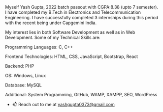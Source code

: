 Myself Yash Gupta, 2022 batch passout with CGPA:8.38 (upto 7 semester). I have completed my B.Tech in Electronics and Telecommunication Engineering. I have successfully completed 3 internships during this period with the recent being under Capgemini India.

My interest lies in both Software Development as well as in Web Development. Some of my Technical Skills are:

Programming Languages: C, C++

Frontend Technologies: HTML, CSS, JavaScript, Bootstrap, React

Backend: PHP

OS: Windows, Linux

Database: MySQL

Additional: System Programming, GitHub, WAMP, XAMPP, SEO, WordPress

- 📫 Reach out to me at yashgupta0373@gmail.com
